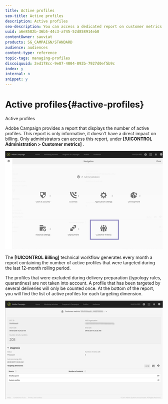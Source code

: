 ```yaml
---
title: Active profiles
seo-title: Active profiles
description: Active profiles
seo-description: You can access a dedicated report on customer metrics and visualize active profiles in your Campaign database.
uuid: a6e8582b-36b5-44c3-a745-52d858914eb0
contentOwner: sauviat
products: SG_CAMPAIGN/STANDARD
audience: audiences
content-type: reference
topic-tags: managing-profiles
discoiquuid: 2ed178cc-9e87-4004-892b-7927d0ef5b9c
index: y
internal: n
snippet: y
---
```


# Active profiles{#active-profiles}

Active profiles

Adobe Campaign provides a report that displays the number of active profiles. This report is only informative, it doesn't have a direct impact on billing. Only administrators can access this report, under **[!UICONTROL Administration > Customer metrics]** . 

![](assets/audience_active_profiles1.png)

The **[!UICONTROL Billing]** technical workflow generates every month a report containing the number of active profiles that were targeted during the last 12-month rolling period.

The profiles that were excluded during delivery preparation (typology rules, quarantines) are not taken into account. A profile that has been targeted by several deliveries will only be counted once. At the bottom of the report, you will find the list of active profiles for each targeting dimension.

![](assets/audience_active_profiles2.png)

